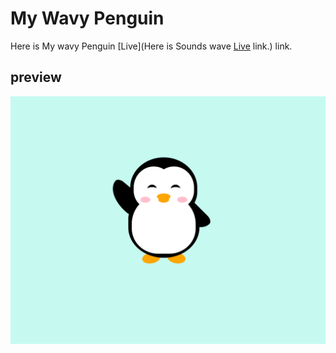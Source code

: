 # My Wavy Penguin

Here is My wavy Penguin [Live](Here is Sounds wave [Live](https://mywavypenguin.netlify.app/) link.) link.
## preview
![preview](./images/image.png)
